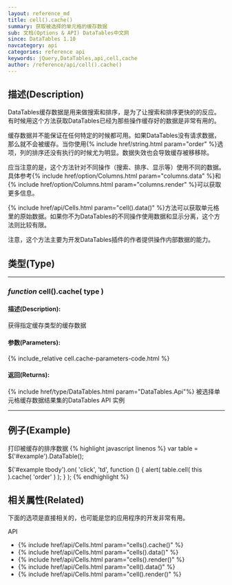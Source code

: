 ```yaml
---
layout: reference_md
title: cell().cache()
summary: 获取被选择的单元格的缓存数据
sub: 文档(Options & API) DataTables中文网
since: DataTables 1.10
navcategory: api
categories: reference api
keywords: jQuery,DataTables,api,cell,cache
author: /reference/api/cell().cache()
---
```


## 描述(Description)
DataTables缓存数据是用来做搜索和排序，是为了让搜索和排序更快的的反应。有时候用这个方法获取DataTables已经为那些操作缓存好的数据是非常有用的。

缓存数据并不能保证在任何特定的时候都可用。如果DataTables没有请求数据，那么就不会被缓存。当你使用{% include href/string.html param="order" %}选项，列的排序还没有执行的时候尤为明显。数据失效也会导致缓存被移移除。

应当注意的是，这个方法针对不同操作（搜索、排序、显示等）使用不同的数据。具体参考{% include href/option/Columns.html param="columns.data" %}和{% include href/option/Columns.html param="columns.render" %}可以获取更多信息。

{% include href/api/Cells.html param="cell().data()" %}方法可以获取单元格里的原始数据。如果你不为DataTables的不同操作使用数据和显示分离，这个方法则比较有限。

注意，这个方法主要为开发DataTables插件的作者提供操作内部数据的能力。

## 类型(Type)

---

### _function_ cell().cache( type )

#### 描述(Description):
获得指定缓存类型的缓存数据 

#### 参数(Parameters):
{% include_relative cell.cache-parameters-code.html %}

#### 返回(Returns):
{% include href/type/DataTables.html param="DataTables.Api"%}
被选择单元格缓存数据结果集的DataTables API 实例

---

## 例子(Example)
打印被缓存的排序数据
{% highlight javascript linenos %}
var table = $('#example').DataTable();
 
$('#example tbody').on( 'click', 'td', function () {
    alert( table.cell( this ).cache( 'order' ) );
} );
{% endhighlight %}




## 相关属性(Related)
下面的选项是直接相关的，也可能是您的应用程序的开发非常有用。

API

- {% include href/api/Cells.html param="cells().cache()" %}
- {% include href/api/Cells.html param="cells().data()" %}
- {% include href/api/Cells.html param="cells().render()" %}
- {% include href/api/Cells.html param="cell().data()" %}
- {% include href/api/Cells.html param="cell().render()" %}


